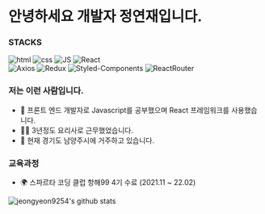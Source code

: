 # 안녕하세요 개발자 정연재입니다.

### STACKS

![html](https://img.shields.io/badge/Html-E34F26?style=flat-square&logo=Html5&logoColor=white)
![css](https://img.shields.io/badge/CSS-1572B6?style=flat-square&logo=CSS3&logoColor=white)
![JS](https://img.shields.io/badge/JavaScript-F7DF1E?style=flat-square&logo=JavaScript&logoColor=black)
![React](https://img.shields.io/badge/React%20-61DAFB?style=flat-square&logo=React&logoColor=black)
</br>
![Axios](https://img.shields.io/badge/Axios%20-red?style=flat-square&logo=Axios&logoColor=black)
![Redux](https://img.shields.io/badge/Redux%20-764ABC?style=flat-square&logo=Redux&logoColor=black)
![Styled-Components](https://img.shields.io/badge/StyledComponents%20-DB7093?style=flat-square&logo=StyledComponents&logoColor=black)
![ReactRouter](https://img.shields.io/badge/ReactRouter%20-CA4245?style=flat-square&logo=ReactRouter&logoColor=black)

### 저는 이런 사람입니다.

- 🌱 프론트 엔드 개발자로 Javascript를 공부했으며 React 프레임워크를 사용했습니다.
- 👩‍🍳 3년정도 요리사로 근무했었습니다.
- 🚅 현재 경기도 남양주시에 거주하고 있습니다.

### 교육과정

- 🌍 스파르타 코딩 클럽 항해99 4기 수료 (2021.11 ~ 22.02)

![jeongyeon9254's github stats](https://github-readme-stats.vercel.app/api?username=jeongyeon9254&show_icons=true)
